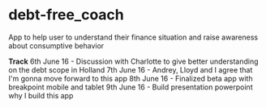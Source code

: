 # debt-free_coach
App to help user to understand their finance situation and raise awareness about consumptive behavior 


<strong>Track</strong>
6th June 16 - Discussion with Charlotte to give better understanding on the debt scope in Holland
7th June 16 - Andrey, Lloyd and I agree that I'm gonna move forward to this app
8th June 16 - Finalized beta app with breakpoint mobile and tablet
9th June 16 - Build presentation powerpoint why I build this app  
